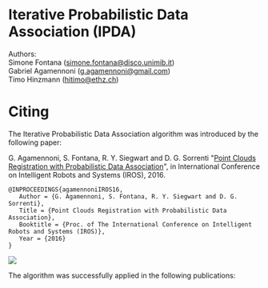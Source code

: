 # Iterative Probabilistic Data Association (IPDA)

Authors: <br>
Simone Fontana (simone.fontana@disco.unimib.it)<br>
Gabriel Agamennoni (g.agamennoni@gmail.com)<br>
Timo Hinzmann (hitimo@ethz.ch)

# Citing
The Iterative Probabilistic Data Association algorithm was introduced by the following paper:

G. Agamennoni, S. Fontana, R. Y. Siegwart and D. G. Sorrenti "[Point Clouds Registration with Probabilistic Data Association](https://github.com/ethz-asl/ipda/wiki/0383.pdf)", in International Conference on Intelligent Robots and Systems (IROS), 2016.

```
@INPROCEEDINGS{agamennoniIROS16,
   Author = {G. Agamennoni, S. Fontana, R. Y. Siegwart and D. G. Sorrenti},
   Title = {Point Clouds Registration with Probabilistic Data Association},
   Booktitle = {Proc. of The International Conference on Intelligent Robots and Systems (IROS)},
   Year = {2016}
}
```
![](https://github.com/ethz-asl/ipda/wiki/ipda.png)

The algorithm was successfully applied in the following publications:
